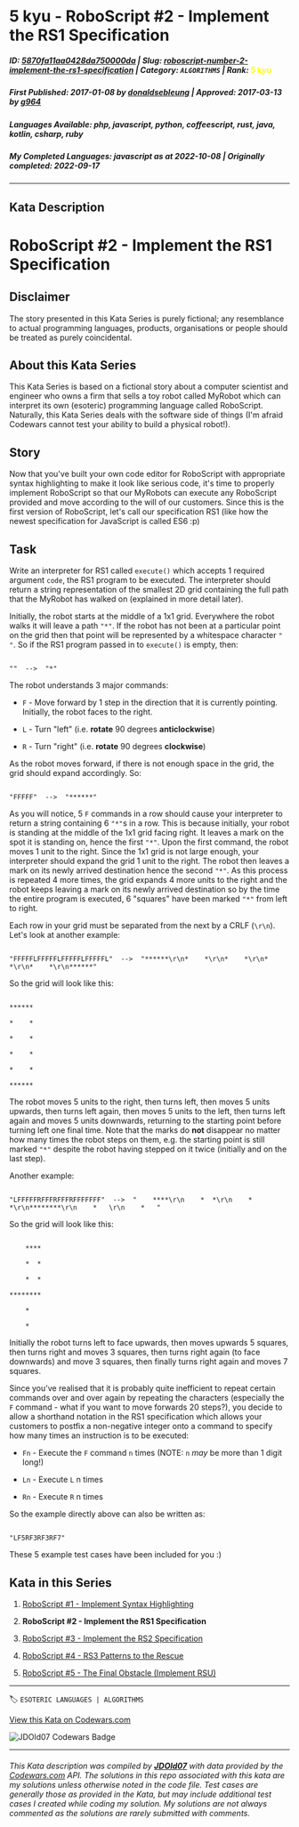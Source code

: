 # 5 kyu - RoboScript #2 - Implement the RS1 Specification

##### **ID**: [5870fa11aa0428da750000da](https://www.codewars.com/kata/5870fa11aa0428da750000da) | **Slug**: [roboscript-number-2-implement-the-rs1-specification](https://www.codewars.com/kata/5870fa11aa0428da750000da) | **Category**: `ALGORITHMS` | **Rank**: <span style="color:yellow">5 kyu</span>

##### **First Published**: 2017-01-08 ***by*** [donaldsebleung](https://www.codewars.com/users/donaldsebleung) | **Approved**: 2017-03-13 ***by*** [g964](https://www.codewars.com/users/g964)

##### **Languages Available**: php, javascript, python, coffeescript, rust, java, kotlin, csharp, ruby

##### **My Completed Languages**: javascript ***as at*** 2022-10-08 | **Originally completed**: 2022-09-17

---

## Kata Description


# RoboScript #2 - Implement the RS1 Specification



## Disclaimer



The story presented in this Kata Series is purely fictional; any resemblance to actual programming languages, products, organisations or people should be treated as purely coincidental.



## About this Kata Series



This Kata Series is based on a fictional story about a computer scientist and engineer who owns a firm that sells a toy robot called MyRobot which can interpret its own (esoteric) programming language called RoboScript.  Naturally, this Kata Series deals with the software side of things (I'm afraid Codewars cannot test your ability to build a physical robot!).



## Story



Now that you've built your own code editor for RoboScript with appropriate syntax highlighting to make it look like serious code, it's time to properly implement RoboScript so that our MyRobots can execute any RoboScript provided and move according to the will of our customers.  Since this is the first version of RoboScript, let's call our specification RS1 (like how the newest specification for JavaScript is called ES6 :p)



## Task



Write an interpreter for RS1 called `execute()` which accepts 1 required argument `code`, the RS1 program to be executed.  The interpreter should return a string representation of the smallest 2D grid containing the full path that the MyRobot has walked on (explained in more detail later).



Initially, the robot starts at the middle of a 1x1 grid.  Everywhere the robot walks it will leave a path `"*"`.  If the robot has not been at a particular point on the grid then that point will be represented by a whitespace character `" "`.  So if the RS1 program passed in to `execute()` is empty, then:



```

""  -->  "*"

```



The robot understands 3 major commands:



- `F` - Move forward by 1 step in the direction that it is currently pointing.  Initially, the robot faces to the right.

- `L` - Turn "left" (i.e. **rotate** 90 degrees **anticlockwise**)

- `R` - Turn "right" (i.e. **rotate** 90 degrees **clockwise**)



As the robot moves forward, if there is not enough space in the grid, the grid should expand accordingly. So:



```

"FFFFF"  -->  "******"

```



As you will notice, 5 `F` commands in a row should cause your interpreter to return a string containing 6 `"*"`s in a row.  This is because initially, your robot is standing at the middle of the 1x1 grid facing right.  It leaves a mark on the spot it is standing on, hence the first `"*"`.  Upon the first command, the robot moves 1 unit to the right.  Since the 1x1 grid is not large enough, your interpreter should expand the grid 1 unit to the right.  The robot then leaves a mark on its newly arrived destination hence the second `"*"`.  As this process is repeated 4 more times, the grid expands 4 more units to the right and the robot keeps leaving a mark on its newly arrived destination so by the time the entire program is executed, 6 "squares" have been marked `"*"` from left to right.



Each row in your grid must be separated from the next by a CRLF (`\r\n`).  Let's look at another example:



```

"FFFFFLFFFFFLFFFFFLFFFFFL"  -->  "******\r\n*    *\r\n*    *\r\n*    *\r\n*    *\r\n******"

```



So the grid will look like this:

```

******

*    *

*    *

*    *

*    *

******

```



The robot moves 5 units to the right, then turns left, then moves 5 units upwards, then turns left again, then moves 5 units to the left, then turns left again and moves 5 units downwards, returning to the starting point before turning left one final time.  Note that the marks do **not** disappear no matter how many times the robot steps on them, e.g. the starting point is still marked `"*"` despite the robot having stepped on it twice (initially and on the last step).



Another example:



```

"LFFFFFRFFFRFFFRFFFFFFF"  -->  "    ****\r\n    *  *\r\n    *  *\r\n********\r\n    *   \r\n    *   "

```

So the grid will look like this:

```

    ****

    *  *

    *  *

********

    *

    *

```



Initially the robot turns left to face upwards, then moves upwards 5 squares, then turns right and moves 3 squares, then turns right again (to face downwards) and move 3 squares, then finally turns right again and moves 7 squares.



Since you've realised that it is probably quite inefficient to repeat certain commands over and over again by repeating the characters (especially the `F` command - what if you want to move forwards 20 steps?), you decide to allow a shorthand notation in the RS1 specification which allows your customers to postfix a non-negative integer onto a command to specify how many times an instruction is to be executed:



- `Fn` - Execute the `F` command `n` times (NOTE: `n` *may* be more than 1 digit long!)

- `Ln` - Execute `L` n times

- `Rn` - Execute `R` n times



So the example directly above can also be written as:



```

"LF5RF3RF3RF7"

```



These 5 example test cases have been included for you :)



## Kata in this Series



1. [RoboScript #1 - Implement Syntax Highlighting](https://www.codewars.com/kata/roboscript-number-1-implement-syntax-highlighting)

2. **RoboScript #2 - Implement the RS1 Specification**

3. [RoboScript #3 - Implement the RS2 Specification](https://www.codewars.com/kata/58738d518ec3b4bf95000192)

4. [RoboScript #4 - RS3 Patterns to the Rescue](https://www.codewars.com/kata/594b898169c1d644f900002e)

5. [RoboScript #5 - The Final Obstacle (Implement RSU)](https://www.codewars.com/kata/5a12755832b8b956a9000133)

---


🏷 `ESOTERIC LANGUAGES | ALGORITHMS`


[View this Kata on Codewars.com](https://www.codewars.com/kata/5870fa11aa0428da750000da)

![](https://www.codewars.com/users/jdold07/badges/large "JDOld07 Codewars Badge")

---

###### *This Kata description was compiled by [**JDOld07**](https://tpstech.dev) with data provided by the [Codewars.com](https://www.codewars.com) API.  The solutions in this repo associated with this kata are my solutions unless otherwise noted in the code file.  Test cases are generally those as provided in the Kata, but may include additional test cases I created while coding my solution.  My solutions are not always commented as the solutions are rarely submitted with comments.*
